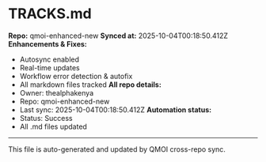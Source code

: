 # TRACKS.md

**Repo:** qmoi-enhanced-new
**Synced at:** 2025-10-04T00:18:50.412Z
**Enhancements & Fixes:**
- Autosync enabled
- Real-time updates
- Workflow error detection & autofix
- All markdown files tracked
**All repo details:**
- Owner: thealphakenya
- Repo: qmoi-enhanced-new
- Last sync: 2025-10-04T00:18:50.412Z
**Automation status:**
- Status: Success
- All .md files updated
---
This file is auto-generated and updated by QMOI cross-repo sync.
